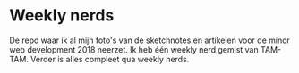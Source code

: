# Weekly nerds

De repo waar ik al mijn foto's van de sketchnotes en artikelen voor de minor web development 2018 neerzet. Ik heb één weekly nerd gemist van TAM-TAM. Verder is alles compleet qua weekly nerds.

